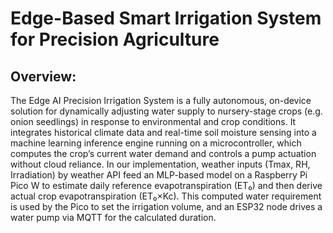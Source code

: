 # Edge-Based Smart Irrigation System for Precision Agriculture
## Overview:
The Edge AI Precision Irrigation System is a fully autonomous, on-device solution for dynamically adjusting water supply to nursery-stage crops (e.g. onion seedlings) in response to environmental and crop conditions. It integrates historical climate data and real-time soil moisture sensing into a machine learning inference engine running on a microcontroller, which computes the crop’s current water demand and controls a pump actuation without cloud reliance. In our implementation, weather inputs (Tmax, RH, Irradiation) by weather API feed an MLP-based model on a Raspberry Pi Pico W to estimate daily reference evapotranspiration (ET₀) and then derive actual crop evapotranspiration (ET₀×Kc). This computed water requirement is used by the Pico to set the irrigation volume, and an ESP32 node drives a water pump via MQTT for the calculated duration.

